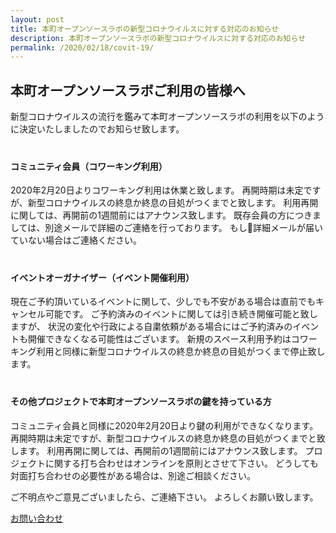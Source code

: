 ```yaml
---
layout: post
title: 本町オープンソースラボの新型コロナウイルスに対する対応のお知らせ
description: 本町オープンソースラボの新型コロナウイルスに対する対応のお知らせ
permalink: /2020/02/18/covit-19/
---
```


## 本町オープンソースラボご利用の皆様へ

新型コロナウイルスの流行を鑑みて本町オープンソースラボの利用を以下のように決定いたしましたのでお知らせ致します。  
　　
#### コミュニティ会員（コワーキング利用）
2020年2月20日よりコワーキング利用は休業と致します。
再開時期は未定ですが、新型コロナウイルスの終息か終息の目処がつくまでと致します。
利用再開に関しては、再開前の1週間前にはアナウンス致します。
既存会員の方につきましては、別途メールで詳細のご連絡を行っております。
もし詳細メールが届いていない場合はご連絡ください。  
　　
#### イベントオーガナイザー（イベント開催利用）

現在ご予約頂いているイベントに関して、少しでも不安がある場合は直前でもキャンセル可能です。
ご予約済みのイベントに関しては引き続き開催可能と致しますが、
状況の変化や行政による自粛依頼がある場合にはご予約済みのイベントも開催できなくなる可能性はございます。
新規のスペース利用予約はコワーキング利用と同様に新型コロナウイルスの終息か終息の目処がつくまで停止致します。  
　　
#### その他プロジェクトで本町オープンソースラボの鍵を持っている方

コミュニティ会員と同様に2020年2月20日より鍵の利用ができなくなります。
再開時期は未定ですが、新型コロナウイルスの終息か終息の目処がつくまでと致します。
利用再開に関しては、再開前の1週間前にはアナウンス致します。
プロジェクトに関する打ち合わせはオンラインを原則とさせて下さい。
どうしても対面打ち合わせの必要性がある場合は、別途ご相談ください。  
  
ご不明点やご意見ございましたら、ご連絡下さい。
よろしくお願い致します。

[お問い合わせ](/contact)
